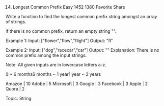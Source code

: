 14. Longest Common Prefix
Easy 1452 1380 Favorite Share

Write a function to find the longest common prefix string amongst an array of strings.

If there is no common prefix, return an empty string "".

Example 1:
Input: ["flower","flow","flight"]
Output: "fl"

Example 2:
Input: ["dog","racecar","car"]
Output: ""
Explanation: There is no common prefix among the input strings.

Note:
All given inputs are in lowercase letters a-z.

0 ~ 6 months6 months ~ 1 year1 year ~ 2 years

Amazon | 10 Adobe | 5 Microsoft | 3 Google | 3 Facebook | 3 Apple | 2 Quora | 2

Topic: String

